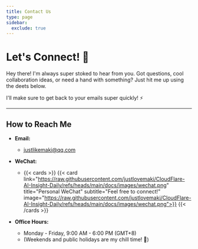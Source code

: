 ```yaml
---
title: Contact Us
type: page
sidebar:
  exclude: true
---
```

# Let's Connect! 👋

Hey there! I'm always super stoked to hear from you. Got questions, cool collaboration ideas, or need a hand with something? Just hit me up using the deets below.

I'll make sure to get back to your emails super quickly! ⚡

---

## **How to Reach Me**

*   **Email:**
    *   [justlikemaki@qq.com](mailto:justlikemaki@qq.com)

*   **WeChat:**
    *   {{< cards >}}
        {{< card link="https://raw.githubusercontent.com/justlovemaki/CloudFlare-AI-Insight-Daily/refs/heads/main/docs/images/wechat.png" title="Personal WeChat" subtitle="Feel free to connect!" image="https://raw.githubusercontent.com/justlovemaki/CloudFlare-AI-Insight-Daily/refs/heads/main/docs/images/wechat.png">}}
        {{< /cards >}}

*   **Office Hours:**
    *   Monday - Friday, 9:00 AM - 6:00 PM (GMT+8)
    *   (Weekends and public holidays are my chill time! 🥳)